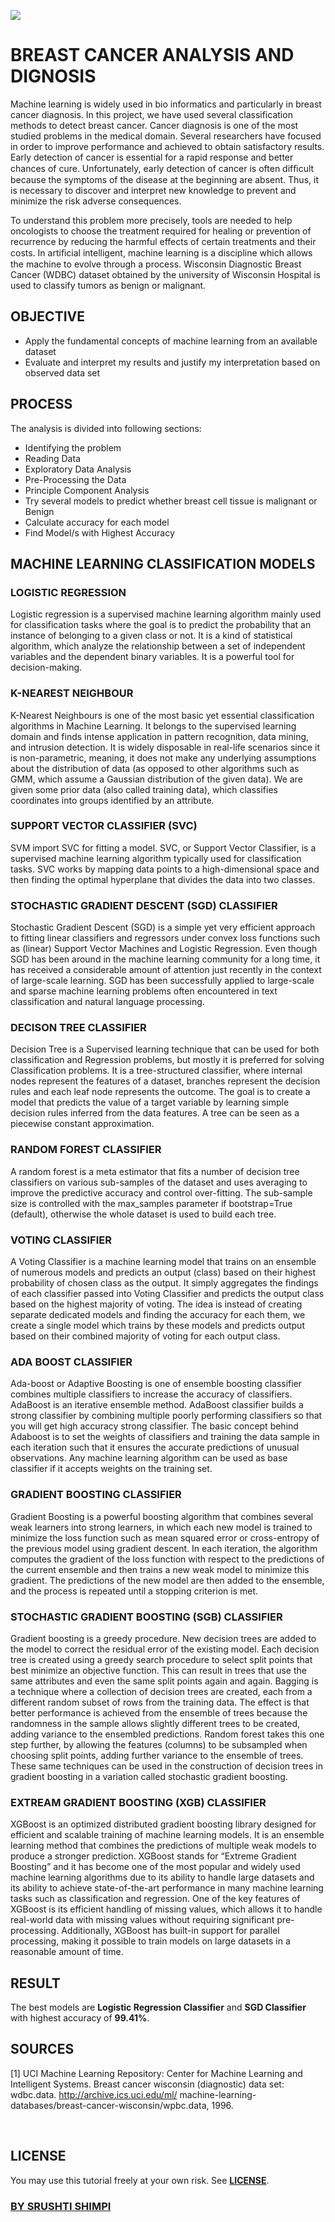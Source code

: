 ![](https://komarev.com/ghpvc/?username=srushtishimpi&label=PAGE+VIEWS&color=FD84BD)

<h1>BREAST CANCER ANALYSIS AND DIGNOSIS</h1>

<p>Machine learning is widely used in bio informatics and particularly in breast cancer diagnosis. In this project, we have used several classification methods to detect breast cancer. Cancer diagnosis is one of the most studied problems in the medical domain. Several researchers have focused in order to improve performance and achieved to obtain satisfactory results. Early detection of cancer is essential for a rapid response and better chances of cure. Unfortunately, early detection of cancer is often difﬁcult because the symptoms of the disease at the beginning are absent. Thus, it is necessary to discover and interpret new knowledge to prevent and minimize the risk adverse consequences.</p>

<p>To understand this problem more precisely, tools are needed to help oncologists to choose the treatment required for healing or prevention of recurrence by reducing the harmful effects of certain treatments and their costs. In artiﬁcial intelligent, machine learning is a discipline which allows the machine to evolve through a process. Wisconsin Diagnostic Breast Cancer (WDBC) dataset obtained by the university of Wisconsin Hospital is used to classify tumors as benign or malignant.</p>

<h2>OBJECTIVE</h2>

* Apply the fundamental concepts of machine learning from an available dataset
* Evaluate and interpret my results and justify my interpretation based on observed data set

<h2>PROCESS</h2>
<p>The analysis is divided into following sections:</p>

* Identifying the problem
* Reading Data 
* Exploratory Data Analysis
* Pre-Processing the Data
* Principle Component Analysis
* Try several models to predict whether breast cell tissue is malignant or Benign
* Calculate accuracy for each model
* Find Model/s with Highest Accuracy

<h2>MACHINE LEARNING CLASSIFICATION MODELS</h2>

<h3>LOGISTIC REGRESSION</h3>

<p>Logistic regression is a supervised machine learning algorithm mainly used for classification tasks where the goal is to predict the probability that an instance of belonging to a given class or not. It is a kind of statistical algorithm, which analyze the relationship between a set of independent variables and the dependent binary variables. It is a powerful tool for decision-making.</p>

<h3>K-NEAREST NEIGHBOUR</h3>
<p>K-Nearest Neighbours is one of the most basic yet essential classification algorithms in Machine Learning. It belongs to the supervised learning domain and finds intense application in pattern recognition, data mining, and intrusion detection. It is widely disposable in real-life scenarios since it is non-parametric, meaning, it does not make any underlying assumptions about the distribution of data (as opposed to other algorithms such as GMM, which assume a Gaussian distribution of the given data). We are given some prior data (also called training data), which classifies coordinates into groups identified by an attribute.</p>

<h3>SUPPORT VECTOR CLASSIFIER (SVC)</h3>
<p>SVM import SVC for fitting a model. SVC, or Support Vector Classifier, is a supervised machine learning algorithm typically used for classification tasks. SVC works by mapping data points to a high-dimensional space and then finding the optimal hyperplane that divides the data into two classes.</p>


<h3>STOCHASTIC GRADIENT DESCENT (SGD) CLASSIFIER</h3>
<p>Stochastic Gradient Descent (SGD) is a simple yet very efficient approach to fitting linear classifiers and regressors under convex loss functions such as (linear) Support Vector Machines and Logistic Regression. Even though SGD has been around in the machine learning community for a long time, it has received a considerable amount of attention just recently in the context of large-scale learning. SGD has been successfully applied to large-scale and sparse machine learning problems often encountered in text classification and natural language processing.</p>

<h3>DECISON TREE CLASSIFIER</h3>
<p>Decision Tree is a Supervised learning technique that can be used for both classification and Regression problems, but mostly it is preferred for solving Classification problems. It is a tree-structured classifier, where internal nodes represent the features of a dataset, branches represent the decision rules and each leaf node represents the outcome. The goal is to create a model that predicts the value of a target variable by learning simple decision rules inferred from the data features. A tree can be seen as a piecewise constant approximation.</p>


<h3>RANDOM FOREST CLASSIFIER</h3>
<p>A random forest is a meta estimator that fits a number of decision tree classifiers on various sub-samples of the dataset and uses averaging to improve the predictive accuracy and control over-fitting. The sub-sample size is controlled with the max_samples parameter if bootstrap=True (default), otherwise the whole dataset is used to build each tree. </p>


<h3>VOTING CLASSIFIER</h3>
<p>A Voting Classifier is a machine learning model that trains on an ensemble of numerous models and predicts an output (class) based on their highest probability of chosen class as the output. It simply aggregates the findings of each classifier passed into Voting Classifier and predicts the output class based on the highest majority of voting. The idea is instead of creating separate dedicated models and finding the accuracy for each them, we create a single model which trains by these models and predicts output based on their combined majority of voting for each output class.</p>


<h3>ADA BOOST CLASSIFIER</h3>
<p>Ada-boost or Adaptive Boosting is one of ensemble boosting classifier combines multiple classifiers to increase the accuracy of classifiers. AdaBoost is an iterative ensemble method. AdaBoost classifier builds a strong classifier by combining multiple poorly performing classifiers so that you will get high accuracy strong classifier. The basic concept behind Adaboost is to set the weights of classifiers and training the data sample in each iteration such that it ensures the accurate predictions of unusual observations. Any machine learning algorithm can be used as base classifier if it accepts weights on the training set.</p>


<h3>GRADIENT BOOSTING CLASSIFIER</h3>
<p>Gradient Boosting is a powerful boosting algorithm that combines several weak learners into strong learners, in which each new model is trained to minimize the loss function such as mean squared error or cross-entropy of the previous model using gradient descent. In each iteration, the algorithm computes the gradient of the loss function with respect to the predictions of the current ensemble and then trains a new weak model to minimize this gradient. The predictions of the new model are then added to the ensemble, and the process is repeated until a stopping criterion is met.</p>


<h3>STOCHASTIC GRADIENT BOOSTING (SGB) CLASSIFIER</h3>
<p>Gradient boosting is a greedy procedure. New decision trees are added to the model to correct the residual error of the existing model. Each decision tree is created using a greedy search procedure to select split points that best minimize an objective function. This can result in trees that use the same attributes and even the same split points again and again. Bagging is a technique where a collection of decision trees are created, each from a different random subset of rows from the training data. The effect is that better performance is achieved from the ensemble of trees because the randomness in the sample allows slightly different trees to be created, adding variance to the ensembled predictions. Random forest takes this one step further, by allowing the features (columns) to be subsampled when choosing split points, adding further variance to the ensemble of trees. These same techniques can be used in the construction of decision trees in gradient boosting in a variation called stochastic gradient boosting.

</p>


<h3>EXTREAM GRADIENT BOOSTING (XGB) CLASSIFIER</h3>
<p>XGBoost is an optimized distributed gradient boosting library designed for efficient and scalable training of machine learning models. It is an ensemble learning method that combines the predictions of multiple weak models to produce a stronger prediction. XGBoost stands for “Extreme Gradient Boosting” and it has become one of the most popular and widely used machine learning algorithms due to its ability to handle large datasets and its ability to achieve state-of-the-art performance in many machine learning tasks such as classification and regression. One of the key features of XGBoost is its efficient handling of missing values, which allows it to handle real-world data with missing values without requiring significant pre-processing. Additionally, XGBoost has built-in support for parallel processing, making it possible to train models on large datasets in a reasonable amount of time.</p>

<h2>RESULT</h2>

The best models are **Logistic Regression Classifier** and **SGD Classifier** with highest accuracy of **99.41%**.

<h2>SOURCES</h2>

[1] UCI Machine Learning Repository: Center for Machine Learning and Intelligent Systems. Breast cancer wisconsin (diagnostic) data set: wdbc.data. http://archive.ics.uci.edu/ml/ machine-learning-databases/breast-cancer-wisconsin/wpbc.data, 1996.

<BR>



<h2>LICENSE</h2>

You may use this tutorial freely at your own risk. See [**LICENSE**](https://github.com/srushtishimpi/breast_cancer_wisconsin_Analysis/blob/main/LICENSE).

### [**BY SRUSHTI SHIMPI**](https://github.com/srushtishimpi)
